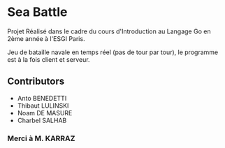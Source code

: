 # Sea Battle

Projet Réalisé dans le cadre du cours d'Introduction au Langage Go en 2ème année à l'ESGI Paris.

Jeu de bataille navale en temps réel (pas de tour par tour), le programme est à la fois client et serveur.

## Contributors
- Anto BENEDETTI
- Thibaut LULINSKI
- Noam DE MASURE
- Charbel SALHAB

### Merci à M. KARRAZ


